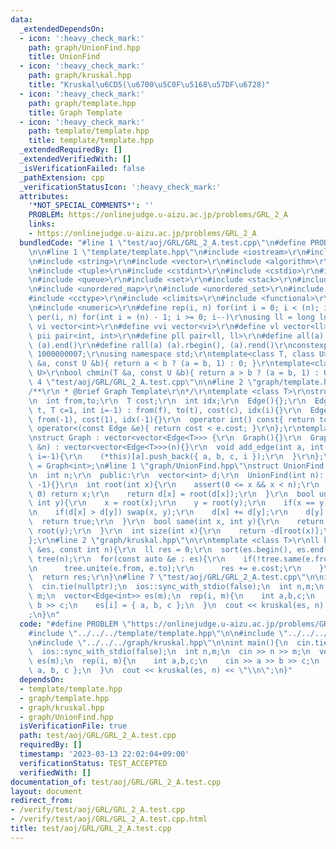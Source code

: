 ```yaml
---
data:
  _extendedDependsOn:
  - icon: ':heavy_check_mark:'
    path: graph/UnionFind.hpp
    title: UnionFind
  - icon: ':heavy_check_mark:'
    path: graph/kruskal.hpp
    title: "Kruskal\u6CD5(\u6700\u5C0F\u5168\u57DF\u6728)"
  - icon: ':heavy_check_mark:'
    path: graph/template.hpp
    title: Graph Template
  - icon: ':heavy_check_mark:'
    path: template/template.hpp
    title: template/template.hpp
  _extendedRequiredBy: []
  _extendedVerifiedWith: []
  _isVerificationFailed: false
  _pathExtension: cpp
  _verificationStatusIcon: ':heavy_check_mark:'
  attributes:
    '*NOT_SPECIAL_COMMENTS*': ''
    PROBLEM: https://onlinejudge.u-aizu.ac.jp/problems/GRL_2_A
    links:
    - https://onlinejudge.u-aizu.ac.jp/problems/GRL_2_A
  bundledCode: "#line 1 \"test/aoj/GRL/GRL_2_A.test.cpp\"\n#define PROBLEM \"https://onlinejudge.u-aizu.ac.jp/problems/GRL_2_A\"\
    \n\n#line 1 \"template/template.hpp\"\n#include <iostream>\r\n#include <cmath>\r\
    \n#include <string>\r\n#include <vector>\r\n#include <algorithm>\r\n#include <utility>\r\
    \n#include <tuple>\r\n#include <cstdint>\r\n#include <cstdio>\r\n#include <map>\r\
    \n#include <queue>\r\n#include <set>\r\n#include <stack>\r\n#include <deque>\r\
    \n#include <unordered_map>\r\n#include <unordered_set>\r\n#include <bitset>\r\n\
    #include <cctype>\r\n#include <climits>\r\n#include <functional>\r\n#include <cassert>\r\
    \n#include <numeric>\r\n#define rep(i, n) for(int i = 0; i < (n); i++)\r\n#define\
    \ per(i, n) for(int i = (n) - 1; i >= 0; i--)\r\nusing ll = long long;\r\n#define\
    \ vi vector<int>\r\n#define vvi vector<vi>\r\n#define vl vector<ll>\r\n#define\
    \ pii pair<int, int>\r\n#define pll pair<ll, ll>\r\n#define all(a) (a).begin(),\
    \ (a).end()\r\n#define rall(a) (a).rbegin(), (a).rend()\r\nconstexpr int mod =\
    \ 1000000007;\r\nusing namespace std;\r\ntemplate<class T, class U>\r\nbool chmax(T\
    \ &a, const U &b){ return a < b ? (a = b, 1) : 0; }\r\ntemplate<class T, class\
    \ U>\r\nbool chmin(T &a, const U &b){ return a > b ? (a = b, 1) : 0; }\n#line\
    \ 4 \"test/aoj/GRL/GRL_2_A.test.cpp\"\n\n#line 2 \"graph/template.hpp\"\n\r\n\
    /**\r\n * @brief Graph Template\r\n*/\r\ntemplate <class T>\r\nstruct Edge {\r\
    \n  int from,to;\r\n  T cost;\r\n  int idx;\r\n  Edge(){};\r\n  Edge(int f, int\
    \ t, T c=1, int i=-1) : from(f), to(t), cost(c), idx(i){}\r\n  Edge(int t) : to(t),\
    \ from(-1), cost(1), idx(-1){}\r\n  operator int() const{ return to; }\r\n  bool\
    \ operator<(const Edge &e){ return cost < e.cost; }\r\n};\r\ntemplate <class T>\r\
    \nstruct Graph : vector<vector<Edge<T>>> {\r\n  Graph(){}\r\n  Graph(const int\
    \ &n) : vector<vector<Edge<T>>>(n){}\r\n  void add_edge(int a, int b, T c=1, int\
    \ i=-1){\r\n    (*this)[a].push_back({ a, b, c, i });\r\n  }\r\n};\r\nusing graph\
    \ = Graph<int>;\n#line 1 \"graph/UnionFind.hpp\"\nstruct UnionFind {\r\n  private:\r\
    \n  int n;\r\n  public:\r\n  vector<int> d;\r\n  UnionFind(int n): n(n), d(n,\
    \ -1){}\r\n  int root(int x){\r\n    assert(0 <= x && x < n);\r\n    if(d[x] <\
    \ 0) return x;\r\n    return d[x] = root(d[x]);\r\n  }\r\n  bool unite(int x,\
    \ int y){\r\n    x = root(x);\r\n    y = root(y);\r\n    if(x == y) return false;\r\
    \n    if(d[x] > d[y]) swap(x, y);\r\n    d[x] += d[y];\r\n    d[y] = x;\r\n  \
    \  return true;\r\n  }\r\n  bool same(int x, int y){\r\n    return root(x) ==\
    \ root(y);\r\n  }\r\n  int size(int x){\r\n    return -d[root(x)];\r\n  }\r\n\
    };\r\n#line 2 \"graph/kruskal.hpp\"\n\r\ntemplate <class T>\r\nll kruskal(vector<Edge<T>>\
    \ &es, const int n){\r\n  ll res = 0;\r\n  sort(es.begin(), es.end());\r\n  UnionFind\
    \ tree(n);\r\n  for(const auto &e : es){\r\n    if(!tree.same(e.from, e.to)){\r\
    \n      tree.unite(e.from, e.to);\r\n      res += e.cost;\r\n    }\r\n  }\r\n\
    \  return res;\r\n}\n#line 7 \"test/aoj/GRL/GRL_2_A.test.cpp\"\n\nint main(){\n\
    \  cin.tie(nullptr);\n  ios::sync_with_stdio(false);\n  int n,m;\n  cin >> n >>\
    \ m;\n  vector<Edge<int>> es(m);\n  rep(i, m){\n    int a,b,c;\n    cin >> a >>\
    \ b >> c;\n    es[i] = { a, b, c };\n  }\n  cout << kruskal(es, n) << \"\\n\"\
    ;\n}\n"
  code: "#define PROBLEM \"https://onlinejudge.u-aizu.ac.jp/problems/GRL_2_A\"\n\n\
    #include \"../../../template/template.hpp\"\n\n#include \"../../../graph/template.hpp\"\
    \n#include \"../../../graph/kruskal.hpp\"\n\nint main(){\n  cin.tie(nullptr);\n\
    \  ios::sync_with_stdio(false);\n  int n,m;\n  cin >> n >> m;\n  vector<Edge<int>>\
    \ es(m);\n  rep(i, m){\n    int a,b,c;\n    cin >> a >> b >> c;\n    es[i] = {\
    \ a, b, c };\n  }\n  cout << kruskal(es, n) << \"\\n\";\n}"
  dependsOn:
  - template/template.hpp
  - graph/template.hpp
  - graph/kruskal.hpp
  - graph/UnionFind.hpp
  isVerificationFile: true
  path: test/aoj/GRL/GRL_2_A.test.cpp
  requiredBy: []
  timestamp: '2023-03-13 22:02:04+09:00'
  verificationStatus: TEST_ACCEPTED
  verifiedWith: []
documentation_of: test/aoj/GRL/GRL_2_A.test.cpp
layout: document
redirect_from:
- /verify/test/aoj/GRL/GRL_2_A.test.cpp
- /verify/test/aoj/GRL/GRL_2_A.test.cpp.html
title: test/aoj/GRL/GRL_2_A.test.cpp
---
```

